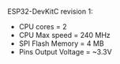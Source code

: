 ESP32-DevKitC revision 1:
* CPU cores = 2
* CPU Max speed = 240 MHz
* SPI Flash Memory = 4 MB
* Pins Output Voltage = ~3.3V 